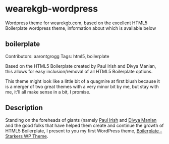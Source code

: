 # wearekgb-wordpress #
Wordpress theme for wearekgb.com, based on the excellent HTML5 Boilerplate wordpress theme, information about which is available below
## boilerplate ##
Contributors: aarontgrogg
Tags: html5, boilerplate

Based on the HTML5 Boilerplate created by Paul Irish and Divya Manian,
this allows for easy inclusion/removal of all HTML5 Boilerplate options.

This theme might look like a little bit of a quagmire at first blush because
it is a merger of two great themes with a very minor bit by me, but stay
with me, it'll all make sense in a bit, I promise.

## Description ##

Standing on the foreheads of giants (namely [Paul Irish](http://paulirish.com/)
and [Divya Manian](http://nimbupani.com/) and the good folks that have helped
them create and continue the growth of HTML5 Boilerplate, I present to you my
first WordPress theme, [Boilerplate - Starkers WP Theme](http://aarontgrogg.com/boilerplate/).




